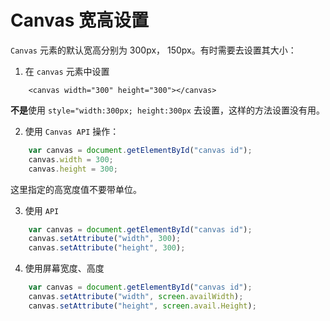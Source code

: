 # Canvas 宽高设置 #
  
`Canvas` 元素的默认宽高分别为 300px， 150px。有时需要去设置其大小：  
1. 在 `canvas` 元素中设置  
```html5
	<canvas width="300" height="300"></canvas>
```  
**不是**使用 `style="width:300px; height:300px` 去设置，这样的方法设置没有用。  
  
2. 使用 `Canvas API` 操作：  
```javascript
	var canvas = document.getElementById("canvas id");
	canvas.width = 300;
	canvas.height = 300;
```   
这里指定的高宽度值不要带单位。
  
3. 使用 `API`  
```javascript
	var canvas = document.getElementById("canvas id");
	canvas.setAttribute("width", 300);
	canvas.setAttribute("height", 300);
```  
  
4. 使用屏幕宽度、高度  
```javascript
	var canvas = document.getElementById("canvas id");
	canvas.setAttribute("width", screen.availWidth);
	canvas.setAttribute("height", screen.avail.Height);
```  